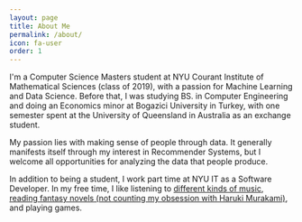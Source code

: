```yaml
---
layout: page
title: About Me
permalink: /about/
icon: fa-user
order: 1
---
```


I'm a Computer Science Masters student at NYU Courant Institute of Mathematical Sciences (class of 2019), with a passion for Machine Learning and Data Science. Before that, I was studying BS. in Computer Engineering and doing an Economics minor at Bogazici University in Turkey, with one semester spent at the University of Queensland in Australia as an exchange student.

My passion lies with making sense of people through data. It generally manifests itself through my interest in Recommender Systems, but I welcome all opportunities for analyzing the data that people produce.

In addition to being a student, I work part time at NYU IT as a Software Developer. In my free time, I like listening to [different kinds of music](https://open.spotify.com/user/dklt), [reading fantasy novels (not counting my obsession with Haruki Murakami)](https://www.goodreads.com/Xyllan
), and playing games.
